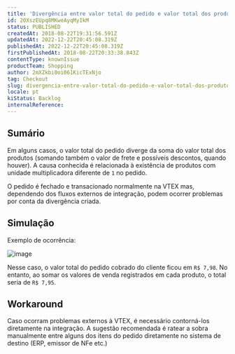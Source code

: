 ```yaml
---
title: 'Divergência entre valor total do pedido e valor total dos produtos'
id: 20XszEUpq8MKweAyqMyIkM
status: PUBLISHED
createdAt: 2018-08-22T19:31:56.591Z
updatedAt: 2022-12-22T20:45:08.319Z
publishedAt: 2022-12-22T20:45:08.319Z
firstPublishedAt: 2018-08-22T20:33:38.843Z
contentType: knownIssue
productTeam: Shopping
author: 2mXZkbi0oi061KicTExNjo
tag: Checkout
slug: divergencia-entre-valor-total-do-pedido-e-valor-total-dos-produtos
locale: pt
kiStatus: Backlog
internalReference: 
---
```


## Sumário

Em alguns casos, o valor total do pedido diverge da soma do valor total dos produtos (somando também o valor de frete e possíveis descontos, quando houver). A causa conhecida é relacionada à existência de produtos com unidade multiplicadora diferente de `1` no pedido. 

O pedido é fechado e transacionado normalmente na VTEX mas, dependendo dos fluxos externos de integração, podem ocorrer problemas por conta da divergência criada.

## Simulação

Exemplo de ocorrência:

![image](//images.ctfassets.net/alneenqid6w5/4sJOKvC97OggkWYoCQaa6G/c6b38b60fc500436bb36a5ae6409094e/image.png)

Nesse caso, o valor total do pedido cobrado do cliente ficou em `R$ 7,98`. No entanto, ao somar os valores de venda registrados em cada produto, o total seria de `R$ 7,95`.

## Workaround

Caso ocorram problemas externos à VTEX, é necessário contorná-los diretamente na integração. A sugestão recomendada é ratear a sobra manualmente entre alguns dos itens do pedido diretamente no sistema de destino (ERP, emissor de NFe etc.)

